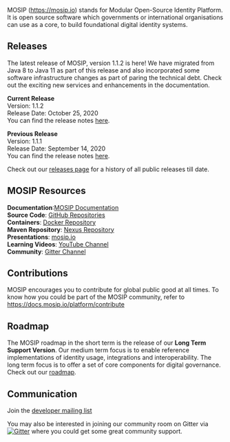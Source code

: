 MOSIP (https://mosip.io) stands for Modular Open-Source Identity Platform. It is open source software which governments or international organisations can use as a core, to build foundational digital identity systems. 

## Releases

The latest release of MOSIP, version 1.1.2 is here! We have migrated from Java 8 to Java 11 as part of this release and also incorporated some software infrastructure changes as part of paring the technical debt. Check out the exciting new services and enhancements in the documentation.

**Current Release**<br>Version: 1.1.2<br>Release Date: October 25, 2020<br>You can find the release notes [here](https://docs.mosip.io/platform/mosip-releases/release-notes-1.1.2).

**Previous Release**<br>Version: 1.1.1<br>Release Date: September 14, 2020<br>You can find the release notes [here](https://docs.mosip.io/platform/mosip-releases/release-notes-1.1.1).

Check out our [releases page](MOSIP-Releases.md) for a history of all public releases till date.

## MOSIP Resources
**Documentation**:[MOSIP Documentation](https://docs.mosip.io)<br>**Source Code**: [GitHub Repositories](https://github.com/mosip)<br>**Containers**: [Docker Repository](https://hub.docker.com/u/mosipid)<br>**Maven Repository**: [Nexus Repository](https://oss.sonatype.org/service/local/repositories/snapshots/content/io/mosip/) <br>**Presentations**: [mosip.io](https://www.mosip.io/resources.php)<br>**Learning Videos**: [YouTube Channel](https://www.youtube.com/channel/UCKFSVO6BO1QLvBzc4voziDg)<br>**Community**: [Gitter Channel](https://gitter.im/mosip-community/community)

## Contributions 
MOSIP encourages you to contribute for global public good at all times.  To know how you could be part of the MOSIP community, refer to https://docs.mosip.io/platform/contribute

## Roadmap

The MOSIP roadmap in the short term is the release of our **Long Term Support Version**. Our medium term focus is to enable reference implementations of identity usage, integrations and interoperability. The long term focus is to offer a set of core components for digital governance. Check out our [roadmap](https://docs.mosip.io/platform/roadmap).

## Communication
Join the [developer mailing list](https://groups.io/g/mosip-dev)

You may also be interested in joining our community room on Gitter via [![Gitter](https://badges.gitter.im/mosip-community/community.svg)](https://gitter.im/mosip-community/community?utm_source=badge&utm_medium=badge&utm_campaign=pr-badge) where you could get some great community support.

